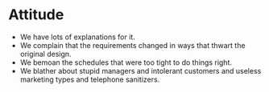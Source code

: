 # Attitude

*   We have lots of explanations for it.
*   We complain that the requirements changed in ways that thwart the original design.
*   We bemoan the schedules that were too tight to do things right.
*   We blather about stupid managers and intolerant customers and useless marketing types and telephone sanitizers.
